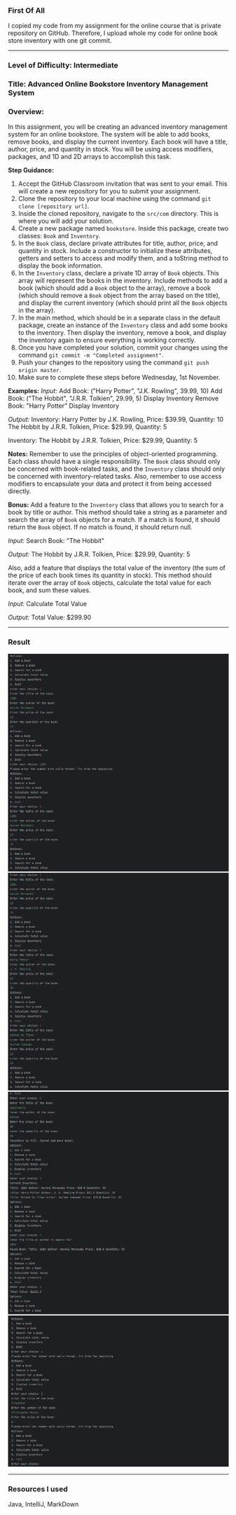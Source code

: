 ### First Of All
I copied my code from my assignment for the online course that is private repository on GitHub. Therefore, I upload whole my code for online book store inventory with one git commit.

---
### Level of Difficulty: Intermediate
### Title: Advanced Online Bookstore Inventory Management System
### Overview:
In this assignment, you will be creating an advanced inventory management system for an online bookstore. The system will be able to add books, remove books, and display the current inventory. Each book will have a title, author, price, and quantity in stock. You will be using access modifiers, packages, and 1D and 2D arrays to accomplish this task.

**Step Guidance:**
1. Accept the GitHub Classroom invitation that was sent to your email. This will create a new repository for you to submit your assignment.
2. Clone the repository to your local machine using the command `git clone [repository url]`.
3. Inside the cloned repository, navigate to the `src/com` directory. This is where you will add your solution.
4. Create a new package named `bookstore`. Inside this package, create two classes: `Book` and `Inventory`.
5. In the `Book` class, declare private attributes for title, author, price, and quantity in stock. Include a constructor to initialize these attributes, getters and setters to access and modify them, and a toString method to display the book information.
6. In the `Inventory` class, declare a private 1D array of `Book` objects. This array will represent the books in the inventory. Include methods to add a book (which should add a `Book` object to the array), remove a book (which should remove a `Book` object from the array based on the title), and display the current inventory (which should print all the `Book` objects in the array).
7. In the main method, which should be in a separate class in the default package, create an instance of the `Inventory` class and add some books to the inventory. Then display the inventory, remove a book, and display the inventory again to ensure everything is working correctly.
8. Once you have completed your solution, commit your changes using the command `git commit -m "Completed assignment"`.
9. Push your changes to the repository using the command `git push origin master`.
10. Make sure to complete these steps before Wednesday, 1st November.

**Examples:**
*Input:*
Add Book: ("Harry Potter", "J.K. Rowling", 39.99, 10)
Add Book: ("The Hobbit", "J.R.R. Tolkien", 29.99, 5)
Display Inventory
Remove Book: "Harry Potter"
Display Inventory

*Output:*
Inventory:
Harry Potter by J.K. Rowling, Price: $39.99, Quantity: 10
The Hobbit by J.R.R. Tolkien, Price: $29.99, Quantity: 5

Inventory:
The Hobbit by J.R.R. Tolkien, Price: $29.99, Quantity: 5

**Notes:**
Remember to use the principles of object-oriented programming. Each class should have a single responsibility. The `Book` class should only be concerned with book-related tasks, and the `Inventory` class should only be concerned with inventory-related tasks. Also, remember to use access modifiers to encapsulate your data and protect it from being accessed directly.

**Bonus:**
Add a feature to the `Inventory` class that allows you to search for a book by title or author. This method should take a string as a parameter and search the array of `Book` objects for a match. If a match is found, it should return the `Book` object. If no match is found, it should return null.

*Input:*
Search Book: "The Hobbit"

*Output:*
The Hobbit by J.R.R. Tolkien, Price: $29.99, Quantity: 5

Also, add a feature that displays the total value of the inventory (the sum of the price of each book times its quantity in stock). This method should iterate over the array of `Book` objects, calculate the total value for each book, and sum these values.

*Input:*
Calculate Total Value

*Output:*
Total Value: $299.90

---
### Result
![The result image 1](main/java/Resources/Inventory1.png)
![The result image 2](main/java/Resources/Inventory2.png)
![The result image 3](main/java/Resources/Inventory3.png)
![The result image 4](main/java/Resources/Inventory4.png)

---
### Resources I used
Java, IntelliJ, MarkDown